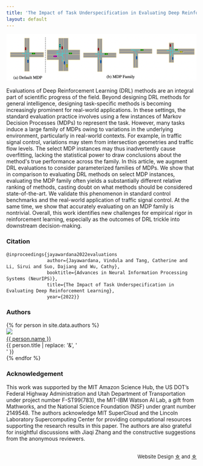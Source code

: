 ```yaml
---
title: 'The Impact of Task Underspecification in Evaluating Deep Reinforcement Learning'
layout: default
---
```


<p align="center">
    <img src="images/intro.png" alt="Image" />
</p>

Evaluations of Deep Reinforcement Learning (DRL) methods are an integral part of scientific progress of the field. Beyond designing DRL methods for general intelligence, designing task-specific methods is becoming increasingly prominent for real-world applications. In these settings, the standard evaluation practice involves using a few instances of Markov Decision Processes (MDPs) to represent the task. However, many tasks induce a large family of MDPs owing to variations in the underlying environment, particularly in real-world contexts. For example, in traffic signal control, variations may stem from intersection geometries and traffic flow levels. The select MDP instances may thus inadvertently cause overfitting, lacking the statistical power to draw conclusions about the method's true performance across the family. In this article, we augment DRL evaluations to consider parameterized families of MDPs. We show that in comparison to evaluating DRL methods on select MDP instances, evaluating the MDP family often yields a substantially different relative ranking of methods, casting doubt on what methods should be considered state-of-the-art. We validate this phenomenon in standard control benchmarks and the real-world application of traffic signal control. At the same time, we show that accurately evaluating on an MDP family is nontrivial. Overall, this work identifies new challenges for empirical rigor in reinforcement learning, especially as the outcomes of DRL trickle into downstream decision-making.

### Citation

```
@inproceedings{jayawardana2022evaluations
               author={Jayawardana, Vindula and Tang, Catherine and Li, Sirui and Suo, Dajiang and Wu, Cathy}, 
               booktitle={Advances in Neural Information Processing Systems (NeurIPS)}, 
               title={The Impact of Task Underspecification in Evaluating Deep Reinforcement Learning}, 
               year={2022}}
```

### Authors 

<div style="text-align: left;">
{% for person in site.data.authors %}
<div class="person">
  <img src="{{ person.image }}" width=140 /><br>
  <a href="{{ person.url | relative_url }}">{{ person.name }}</a><br>
  <span>{{ person.title | replace: '&', '<br>' }}</span>
</div>
{% endfor %}

</div>

### Acknowledgement

This work was supported by the MIT Amazon Science Hub, the US DOT’s Federal Highway Administration and Utah Department of Transportation under project number F-ST99(783), the MIT-IBM Watson AI Lab, a gift from Mathworks, and the National Science Foundation (NSF) under grant number 2149548. The authors acknowledge MIT SuperCloud and the Lincoln Laboratory Supercomputing Center for providing computational resources supporting the research results in this paper. The authors are also grateful for insightful discussions with Jiaqi Zhang and the constructive suggestions from the anonymous reviewers.
<br><br>


<p style="text-align:right;font-size:small;">
    Website Design <a href="https://github.com/pages-themes/cayman"><span>&#9734;</span></a> and <a href="https://github.com/agarwl/rliable"><span>&#9734;</span></a>
</p>